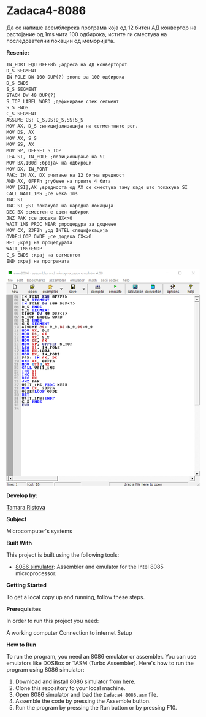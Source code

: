 # Zadaca4-8086

Да се напише асемблерска програма која од 12 битен АД конвертор на растојание од 1ms чита 100 одбирока,
истите ги сместува на последователни локации од меморијата. 


**Resenie:** 

```
IN_PORT EQU 0FFF8h ;адреса на АД конверторот
D_S SEGMENT
IN POLE DW 100 DUP(?) ;поле за 100 одбирока
D_S ENDS
S_S SEGMENT
STACK DW 40 DUP(?)
S_TOP LABEL WORD ;дефинирање стек сегмент
S_S ENDS
C_S SEGMENT
ASSUME CS: C_S,DS:D_S,SS:S_S
MOV AX, D_S ;иницијализација на сегментните рег.
MOV DS, AX
MOV AX, S_S
MOV SS, AX
MOV SP, OFFSET S_TOP
LEA SI, IN_POLE ;позиционирање на SI
MOV BX,100d ;бројач на одбироци
MOV DX, IN_PORT
PAK: IN AX, DX ;читање на 12 битна вредност
AND AX, 0FFFh ;губење на првите 4 бита
MOV [SI],AX ;вредноста од AX се сместува таму каде што покажува SI
CALL WAIT_1MS ;се чека 1ms
INC SI
INC SI ;SI покажува на наредна локација
DEC BX ;сместен е еден одбирок
JNZ PAK ;се додека BX<>0
WAIT_1MS PROC NEAR ;процедура за доцнење
MOV CX, 23F2h ;од INTEL спецификација
OVDE:LOOP OVDE ;се додека CX<>0
RET ;крај на процедурата
WAIT_1MS:ENDP
C_S ENDS ;крај на сегментот
END ;крај на програмата

```
![Screenshot (1)](https://github.com/Ristova123/Zadaca4-8086/blob/main/Zadaca4%20code.png)

**Develop by:**

[Tamara Ristova ](https://github.com/Ristova123)


**Subject**

Microcomputer's systems

**Built With**

This project is built using the following tools:

- [8086 simulator](https://emu8086-microprocessor-emulator.en.softonic.com/?ex=RAMP-2046.0): Assembler and emulator for the Intel 8085 microprocessor.

**Getting Started**

To get a local copy up and running, follow these steps.

**Prerequisites**

In order to run this project you need:

A working computer
Connection to internet
Setup

**How to Run**

To run the program, you need an 8086 emulator or assembler. You can use emulators like DOSBox or TASM (Turbo Assembler). Here's how to run the program using 8086 simulator:

1. Download and install 8086 simulator from [here](https://emu8086-microprocessor-emulator.en.softonic.com/?ex=RAMP-2046.0).
2. Clone this repository to your local machine.
3. Open 8086 simulator and load the `Zadaca4 8086.asm` file.
4. Assemble the code by pressing the Assemble button.
5. Run the program by pressing the Run button or by pressing F10.
